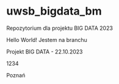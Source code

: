# uwsb_bigdata_bm
Repozytorium dla projektu BIG DATA 2023

Hello World! Jestem na branchu

Projekt BIG DATA - 22.10.2023

1234

Poznań
